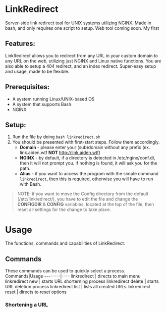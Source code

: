 # LinkRedirect
Server-side link redirect tool for UNIX systems utilizing NGINX. Made in bash, and only requires one script to setup. Web tool coming soon. My first

## Features:
LinkRedirect allows you to redirect from any URL in your custom domain to any URL on the web, utilizing just NGINX and Linux native functions. You are also able to setup a 404 redirect, and an index redirect. Super-easy setup and usage, made to be flexible. 

## Prerequisites: 
- A system running Linux/UNIX-based OS <br>
- A system that supports Bash <br>
- NGINX

## Setup: 
1) Run the file by doing `bash linkredirect.sh` <br>
2) You should be presented with first-start steps. Follow them accordingly. <br>
    * **Domain** - please enter your (sub)domain without any prefix (ex. link.aiden.wtf **NOT** http://link.aiden.wtf)
    * **NGINX** - by default, if a directory is detected in /etc/nginx/conf.d/, then it will not prompt you. If nothing is found, it will ask you for the path.
    * **Alias** - if you want to access the program with the simple command `linkredirect`, then this is required, otherwise you will have to run with Bash.

> NOTE: if you want to move the Config directory from the default (/etc/linkredirect/), you have to edit the file and change the **CONFIGDIR** & **CONFIG** variables, located at the top of the file, then reset all settings for the change to take place.

# Usage
The functions, commands and capabilities of LinkRedirect. 

## Commands

These commands can be used to quickly select a process.
Commands|Usage
--------|----
linkredirect | directs to main menu
linkredirect new | starts URL shorterning process
linkredirect delete | starts URL deletion process
linkredirect list | lists all created URLs
linkredirect reset | directs to reset options

### Shortening a URL
